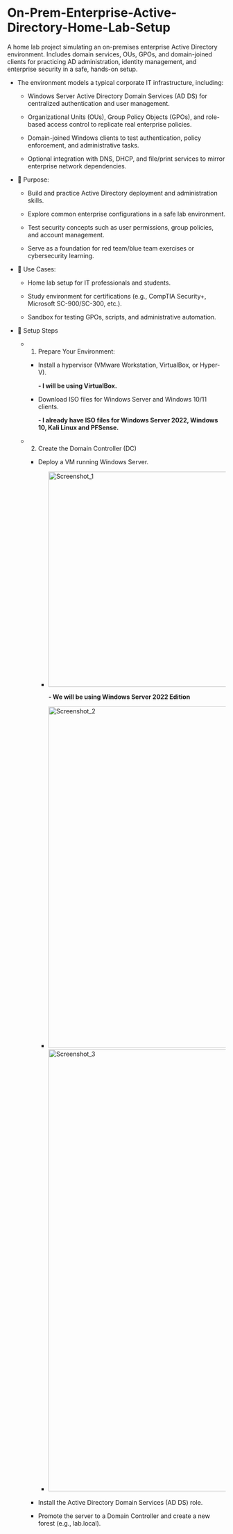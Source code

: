 # On-Prem-Enterprise-Active-Directory-Home-Lab-Setup
A home lab project simulating an on-premises enterprise Active Directory environment.  Includes domain services, OUs, GPOs, and domain-joined clients for practicing AD administration, identity management, and enterprise security in a safe, hands-on setup.

- The environment models a typical corporate IT infrastructure, including:

  - Windows Server Active Directory Domain Services (AD DS) for centralized authentication and user management.

  - Organizational Units (OUs), Group Policy Objects (GPOs), and role-based access control to replicate real enterprise policies.

  - Domain-joined Windows clients to test authentication, policy enforcement, and administrative tasks.

  - Optional integration with DNS, DHCP, and file/print services to mirror enterprise network dependencies.

- 🔹 Purpose:

  - Build and practice Active Directory deployment and administration skills.

  -  Explore common enterprise configurations in a safe lab environment.

  - Test security concepts such as user permissions, group policies, and account management.

  - Serve as a foundation for red team/blue team exercises or cybersecurity learning.

- 🔹 Use Cases:

  - Home lab setup for IT professionals and students.

  - Study environment for certifications (e.g., CompTIA Security+, Microsoft SC-900/SC-300, etc.).

  - Sandbox for testing GPOs, scripts, and administrative automation.

- 🚀 Setup Steps

  - 1. Prepare Your Environment:

    - Install a hypervisor (VMware Workstation, VirtualBox, or Hyper-V).

      **- I will be using VirtualBox.**

    - Download ISO files for Windows Server and Windows 10/11 clients.

      **- I already have ISO files for Windows Server 2022, Windows 10, Kali Linux and PFSense.**

  - 2. Create the Domain Controller (DC)

    - Deploy a VM running Windows Server.
      - <img width="654" height="495" alt="Screenshot_1" src="https://github.com/user-attachments/assets/1226627b-8847-4b34-9b8a-3be51499d2ea" />
      
        **- We will be using Windows Server 2022 Edition**
        
      - <img width="1042" height="785" alt="Screenshot_2" src="https://github.com/user-attachments/assets/13fa5a71-327b-400d-b106-cca9b15bf6fb" />
      - <img width="1902" height="1016" alt="Screenshot_3" src="https://github.com/user-attachments/assets/2319d20c-92a7-47c4-bc27-d429e5cd12e5" />

    - Install the Active Directory Domain Services (AD DS) role.

    - Promote the server to a Domain Controller and create a new forest (e.g., lab.local).
